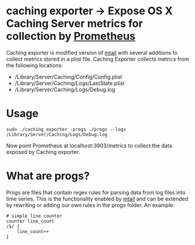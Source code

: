 # caching exporter -> Expose OS X Caching Server metrics for collection by [Prometheus](prometheus.io)

Caching exporter is modified version of [mtail](https://github.com/google/mtail) with several additions to collect metrics stored in a plist file.
Caching Exporter collects metrics from the following locations: 

* /Library/Server/Caching/Config/Config.plist
* /Library/Server/Caching/Logs/LastState.plist
* /Library/Server/Caching/Logs/Debug.log

# Usage

```
sudo ./caching_exporter -progs ./progs --logs /Library/Server/Caching/Logs/Debug.log
```
Now point Prometheus at localhost:3903/metrics to collect the data exposed by Caching exporter.

# What are progs?
Progs are files that contain regex rules for parsing data from log files into time series.
This is the functionality enabled by [mtail](https://github.com/google/mtail) and can be extended by rewriting or adding our own rules in the progs folder. 
An example:
```
# simple line counter
counter line_count
/$/ {
    line_count++
}
```
